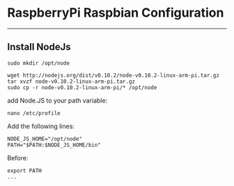 # RaspberryPi Raspbian Configuration
---

## Install NodeJs

```
sudo mkdir /opt/node
```

```
wget http://nodejs.org/dist/v0.10.2/node-v0.10.2-linux-arm-pi.tar.gz
tar xvzf node-v0.10.2-linux-arm-pi.tar.gz
sudo cp -r node-v0.10.2-linux-arm-pi/* /opt/node
```

add Node.JS to your path variable:

```
nano /etc/profile
```

Add the following lines:

```
NODE_JS_HOME="/opt/node"
PATH="$PATH:$NODE_JS_HOME/bin"
```
Before:
```
export PATH
...
```


















